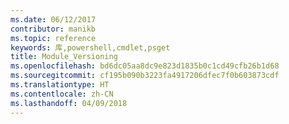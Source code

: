 ```yaml
---
ms.date: 06/12/2017
contributor: manikb
ms.topic: reference
keywords: 库,powershell,cmdlet,psget
title: Module_Versioning
ms.openlocfilehash: bd6dc05aa8dc9e823d1835b0c1cd49cfb26b1d68
ms.sourcegitcommit: cf195b090b3223fa4917206dfec7f0b603873cdf
ms.translationtype: HT
ms.contentlocale: zh-CN
ms.lasthandoff: 04/09/2018
---
```

